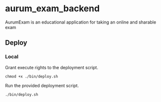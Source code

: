 # aurum_exam_backend
AurumExam is an educational application for taking an online and sharable exam

## Deploy

### Local

Grant execute rights to the deployment script.

`chmod +x ./bin/deploy.sh`

Run the provided deployment script.

`./bin/deploy.sh`
